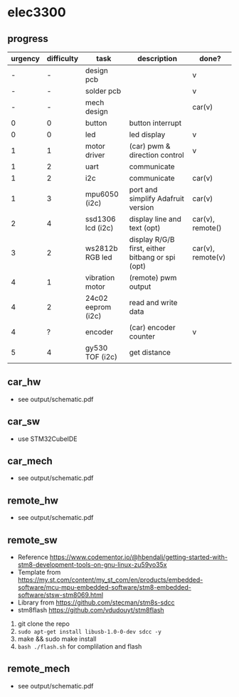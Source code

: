 # elec3300

## progress
| urgency | difficulty | task | description | done? |
| --- | --- | --- | --- | --- |
| - | - | design pcb | | v |
| - | - | solder pcb | | v |
| - | - | mech design | | car(v) |
| 0 | 0 | button | button interrupt | |
| 0 | 0 | led | led display | v |
| 1 | 1 | motor driver | (car) pwm & direction control | v |
| 1 | 2 | uart | communicate | |
| 1 | 2 | i2c | communicate | car(v) |
| 1 | 3 | mpu6050 (i2c) | port and simplify Adafruit version | car(v) |
| 2 | 4 | ssd1306 lcd (i2c) | display line and text (opt) | car(v), remote() |
| 3 | 2 | ws2812b RGB led | display R/G/B first, either bitbang or spi (opt) | car(v), remote(v) |
| 4 | 1 | vibration motor | (remote) pwm output | |
| 4 | 2 | 24c02 eeprom (i2c) | read and write data | |
| 4 | ? | encoder | (car) encoder counter | v |
| 5 | 4 | gy530 TOF (i2c) | get distance | |


## car_hw

- see output/schematic.pdf

## car_sw

- use STM32CubeIDE

## car_mech

- see output/schematic.pdf

## remote_hw

- see output/schematic.pdf

## remote_sw

- Reference https://www.codementor.io/@hbendali/getting-started-with-stm8-development-tools-on-gnu-linux-zu59yo35x
- Template from https://my.st.com/content/my_st_com/en/products/embedded-software/mcu-mpu-embedded-software/stm8-embedded-software/stsw-stm8069.html
- Library from https://github.com/stecman/stm8s-sdcc
- stm8flash https://github.com/vdudouyt/stm8flash
1. git clone the repo
2. ```sudo apt-get install libusb-1.0-0-dev sdcc -y```
3. make && sudo make install
4. ```bash ./flash.sh``` for complilation and flash

## remote_mech

- see output/schematic.pdf
